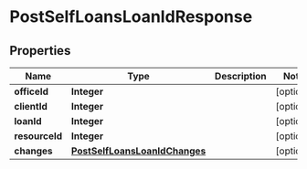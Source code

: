 
# PostSelfLoansLoanIdResponse

## Properties
Name | Type | Description | Notes
------------ | ------------- | ------------- | -------------
**officeId** | **Integer** |  |  [optional]
**clientId** | **Integer** |  |  [optional]
**loanId** | **Integer** |  |  [optional]
**resourceId** | **Integer** |  |  [optional]
**changes** | [**PostSelfLoansLoanIdChanges**](PostSelfLoansLoanIdChanges.md) |  |  [optional]



